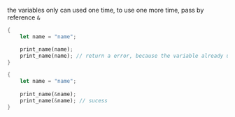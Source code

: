 the variables only can used one time, to use one more time, pass by reference `&`

```rust
{
	let name = "name";

	print_name(name);
	print_name(name); // return a error, because the variable already used
}

{
	let name = "name";
	
	print_name(&name);
	print_name(&name); // sucess
}
```

